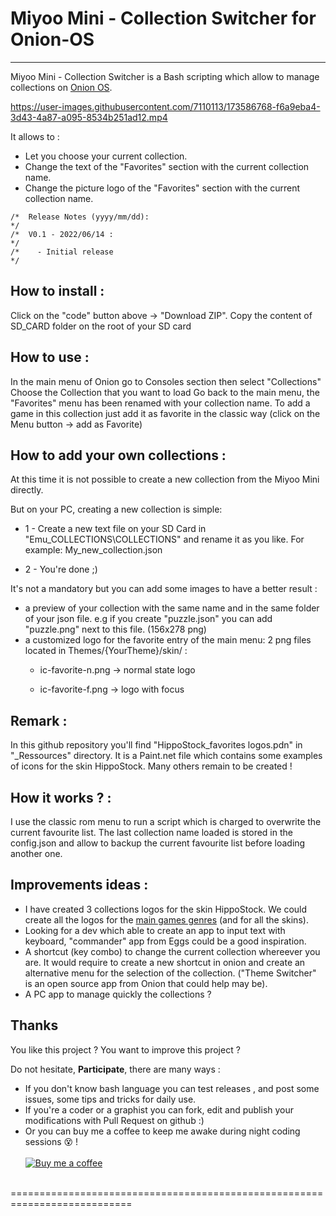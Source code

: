# Miyoo Mini - Collection Switcher for Onion-OS
 ----
  Miyoo Mini - Collection Switcher is a Bash scripting which allow to manage collections on [Onion OS](https://github.com/jimgraygit/Onion).
  
  

https://user-images.githubusercontent.com/7110113/173586768-f6a9eba4-3d43-4a87-a095-8534b251ad12.mp4


  
  It allows to :
- Let you choose your current collection.
- Change the text of the "Favorites" section with the current collection name.
- Change the picture logo of the "Favorites" section with the current collection name.


```
/*  Release Notes (yyyy/mm/dd):                                                             */
/*  V0.1 - 2022/06/14 :                                                                     */
/*    - Initial release                                                                     */
```

 How to install :
 ----
 Click on the "code" button above -> "Download ZIP".
 Copy the content of SD_CARD folder on the root of your SD card


 How to use :
 ----
 In the main menu of Onion go to Consoles section then select "Collections"
 Choose the Collection that you want to load
 Go back to the main menu, the "Favorites" menu has been renamed with your collection name.
 To add a game in this collection just add it as favorite in the classic way (click on the Menu button -> add as Favorite)
 

 How to add your own collections :
 ----
 At this time it is not possible to create a new collection from the Miyoo Mini directly.
 
 But on your PC, creating a new collection is simple: 
 
  - 1 - Create a new text file on your SD Card in "Emu\_COLLECTIONS\COLLECTIONS" and rename it as you like. For example: My_new_collection.json
 
  - 2 - You're done ;)
 
 It's not a mandatory but you can add some images to have a better result :
 - a preview of your collection with the same name and in the same folder of your json file. 
   e.g if you create "puzzle.json" you can add "puzzle.png" next to this file. (156x278 png)
 - a customized logo for the favorite entry of the main menu: 2 png files located in Themes/{YourTheme}/skin/ : 
     -   ic-favorite-n.png -> normal state logo
      
     -   ic-favorite-f.png -> logo with focus
 
 
  Remark : 
 ----
 In this github repository you'll find "HippoStock_favorites logos.pdn" in "_Ressources" directory. 
 It is a Paint.net file which contains some examples of icons for the skin HippoStock. Many others remain to be created !
 
 
  How it works ? :
 ----
  I use the classic rom menu to run a script which is charged to overwrite the current favourite list.
  The last collection name loaded is stored in the config.json and allow to backup the current favourite list before loading another one.
  
  Improvements ideas :
 ----
  - I have created 3 collections logos for the skin HippoStock. We could create all the logos for the [main games genres](https://en.wikipedia.org/wiki/List_of_video_game_genres) (and for all the skins).
  - Looking for a dev which able to create an app to input text with keyboard, "commander" app from Eggs could be a good inspiration.
  - A shortcut (key combo) to change the current collection whereever you are. It would require to create a new shortcut in onion and create an alternative menu for the selection of the collection. ("Theme Switcher" is an open source app from Onion that could help may be).
  - A PC app to manage quickly the collections ?
 
 
 ## Thanks
You like this project ? You want to improve this project ? 

Do not hesitate, **Participate**, there are many ways :
- If you don't know bash language you can test releases , and post some issues, some tips and tricks for daily use.
- If you're a coder or a graphist you can fork, edit and publish your modifications with Pull Request on github :)<br/>
- Or you can buy me a coffee to keep me awake during night coding sessions :dizzy_face: !<br/><br/>
[![Buy me a coffee][buymeacoffee-shield]][buymeacoffee]
<br/><br/>

[buymeacoffee-shield]: https://www.buymeacoffee.com/assets/img/guidelines/download-assets-sm-2.svg
[buymeacoffee]: https://www.buymeacoffee.com/schmurtz
 ===========================================================================
 
